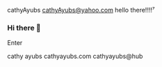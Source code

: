 cathyAyubs
cathyAyubs@yahoo.com
hello there!!!!⁷
### Hi there 👋

<!--
**rieham7/rieham7** is a ✨ _special_ ✨ repository because its `README.md` (this file) appears on your GitHub profile.

Here are some ideas to get you started:

- 🔭 I’m currently working on ...
- 🌱 I’m currently learning ...
- 👯 I’m looking to collaborate on ...
- 🤔 I’m looking for help with ...
- 💬 Ask me about ...
- 📫 How to reach me: ...
- 😄 Pronouns: ...
- ⚡ Fun fact: ...
-->Enter
cathy ayubs
cathyayubs.com
cathyayubs@hub
